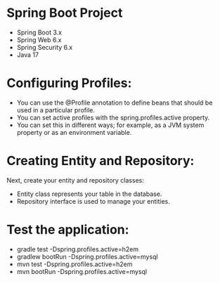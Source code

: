 # Spring Boot Project
* Spring Boot 3.x
* Spring Web 6.x
* Spring Security 6.x
* Java 17

# Configuring Profiles:

* You can use the @Profile annotation to define beans that should be used in a particular profile.
* You can set active profiles with the spring.profiles.active property. 
* You can set this in different ways; for example, as a JVM system property or as an environment variable.

# Creating Entity and Repository:

Next, create your entity and repository classes:

* Entity class represents your table in the database.
* Repository interface is used to manage your entities.

# Test the application:

* gradle test -Dspring.profiles.active=h2em
* gradlew bootRun -Dspring.profiles.active=mysql
* mvn test -Dspring.profiles.active=h2em
* mvn bootRun -Dspring.profiles.active=mysql
